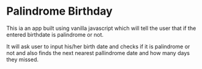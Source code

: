 # Palindrome Birthday

This ia an app built using vanilla javascript which will tell the user that if the entered birthdate is palindrome or not.

It will ask user to input his/her birth date and checks if it is palindrome or not and also finds the next nearest pallindrome date and how many days they missed.
